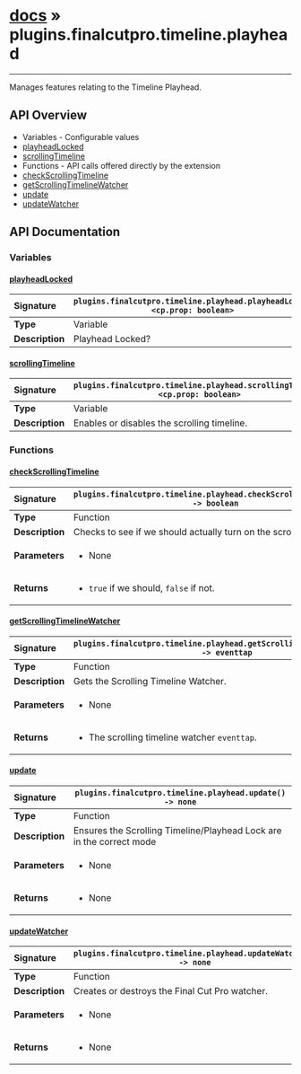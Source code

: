 # [docs](index.md) » plugins.finalcutpro.timeline.playhead
---

Manages features relating to the Timeline Playhead.

## API Overview
* Variables - Configurable values
 * [playheadLocked](#playheadlocked)
 * [scrollingTimeline](#scrollingtimeline)
* Functions - API calls offered directly by the extension
 * [checkScrollingTimeline](#checkscrollingtimeline)
 * [getScrollingTimelineWatcher](#getscrollingtimelinewatcher)
 * [update](#update)
 * [updateWatcher](#updatewatcher)

## API Documentation

### Variables

#### [playheadLocked](#playheadlocked)
| <span style="float: left;">**Signature**</span> | <span style="float: left;">`plugins.finalcutpro.timeline.playhead.playheadLocked <cp.prop: boolean>` </span>                                                          |
| -----------------------------------------------------|---------------------------------------------------------------------------------------------------------|
| **Type**                                             | Variable                                                                                         |
| **Description**                                      | Playhead Locked?                                                                                         |

#### [scrollingTimeline](#scrollingtimeline)
| <span style="float: left;">**Signature**</span> | <span style="float: left;">`plugins.finalcutpro.timeline.playhead.scrollingTimeline <cp.prop: boolean>` </span>                                                          |
| -----------------------------------------------------|---------------------------------------------------------------------------------------------------------|
| **Type**                                             | Variable                                                                                         |
| **Description**                                      | Enables or disables the scrolling timeline.                                                                                         |

### Functions

#### [checkScrollingTimeline](#checkscrollingtimeline)
| <span style="float: left;">**Signature**</span> | <span style="float: left;">`plugins.finalcutpro.timeline.playhead.checkScrollingTimeline() -> boolean` </span>                                                          |
| -----------------------------------------------------|---------------------------------------------------------------------------------------------------------|
| **Type**                                             | Function                                                                                         |
| **Description**                                      | Checks to see if we should actually turn on the scrolling timeline.                                                                                         |
| **Parameters**                                       | <ul><li>None</li></ul> |
| **Returns**                                          | <ul><li>`true` if we should, `false` if not.</li></ul>          |

#### [getScrollingTimelineWatcher](#getscrollingtimelinewatcher)
| <span style="float: left;">**Signature**</span> | <span style="float: left;">`plugins.finalcutpro.timeline.playhead.getScrollingTimelineWatcher() -> eventtap` </span>                                                          |
| -----------------------------------------------------|---------------------------------------------------------------------------------------------------------|
| **Type**                                             | Function                                                                                         |
| **Description**                                      | Gets the Scrolling Timeline Watcher.                                                                                         |
| **Parameters**                                       | <ul><li>None</li></ul> |
| **Returns**                                          | <ul><li>The scrolling timeline watcher `eventtap`.</li></ul>          |

#### [update](#update)
| <span style="float: left;">**Signature**</span> | <span style="float: left;">`plugins.finalcutpro.timeline.playhead.update() -> none` </span>                                                          |
| -----------------------------------------------------|---------------------------------------------------------------------------------------------------------|
| **Type**                                             | Function                                                                                         |
| **Description**                                      | Ensures the Scrolling Timeline/Playhead Lock are in the correct mode                                                                                         |
| **Parameters**                                       | <ul><li>None</li></ul> |
| **Returns**                                          | <ul><li>None</li></ul>          |

#### [updateWatcher](#updatewatcher)
| <span style="float: left;">**Signature**</span> | <span style="float: left;">`plugins.finalcutpro.timeline.playhead.updateWatcher() -> none` </span>                                                          |
| -----------------------------------------------------|---------------------------------------------------------------------------------------------------------|
| **Type**                                             | Function                                                                                         |
| **Description**                                      | Creates or destroys the Final Cut Pro watcher.                                                                                         |
| **Parameters**                                       | <ul><li>None</li></ul> |
| **Returns**                                          | <ul><li>None</li></ul>          |

